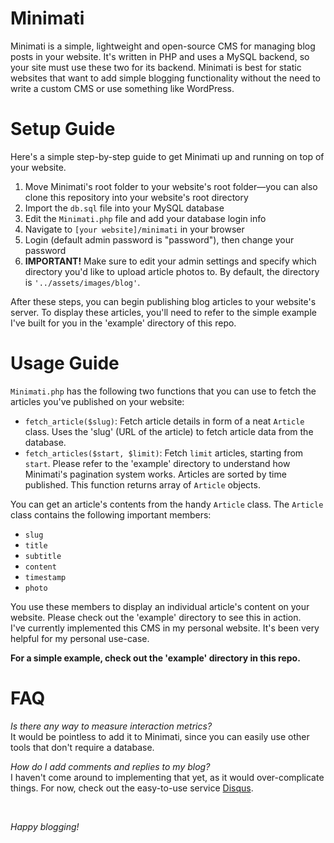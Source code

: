 # Minimati

Minimati is a simple, lightweight and open-source CMS for managing blog posts in your website. It's written in 
PHP and uses a MySQL backend, so your site must use these two for its backend. Minimati is best
for static websites that want to add simple blogging functionality without the need to write a custom
CMS or use something like WordPress.

# Setup Guide

Here's a simple step-by-step guide to get Minimati up and running on top of your website.

<ol>
    <li>Move Minimati's root folder to your website's root folder&mdash;you can also clone this repository into your website's root directory</li>
    <li>Import the <code>db.sql</code> file into your MySQL database</li>
    <li>Edit the <code>Minimati.php</code> file and add your database login info</li>
    <li>Navigate to <code>[your website]/minimati</code> in your browser</li>
    <li>Login (default admin password is "password"), then change your password</li>
    <li><b>IMPORTANT!</b> Make sure to edit your admin settings and specify which directory you'd like to upload
    article photos to. By default, the directory is <code>'../assets/images/blog'</code>.</li>
</ol>

After these steps, you can begin publishing blog articles to your website's server. To display 
these articles, you'll need to refer to the simple example I've built for you in the 'example' directory
of this repo.<br>

# Usage Guide

`Minimati.php` has the following two functions that you can use to fetch the articles you've published on your website:

- `fetch_article($slug)`: Fetch article details in form of a neat `Article` class. Uses the 'slug' (URL of the article) to fetch article data from the database.
- `fetch_articles($start, $limit)`: Fetch `limit` articles, starting from `start`. Please refer to the 'example' directory to understand how Minimati's pagination system works. Articles are sorted by time published. This function returns array of `Article` objects.

You can get an article's contents from the handy `Article` class. The `Article` class contains the following important members:

- `slug`
- `title`
- `subtitle`
- `content`
- `timestamp`
- `photo`

You use these members to display an individual article's content on your website. Please check out the 
'example' directory to see this in action.
<br>
I've currently implemented this CMS in my personal website. It's been very helpful for my personal use-case.

<b>For a simple example, check out the 'example' directory in this repo.</b>

# FAQ

*Is there any way to measure interaction metrics?* <br>
It would be pointless to add it to Minimati, since you can easily use other tools that don't require a database.

*How do I add comments and replies to my blog?* <br>
I haven't come around to implementing that yet, as it would over-complicate things. For now, check out the easy-to-use service [Disqus](https://disqus.com).

<br>

*Happy blogging!*
